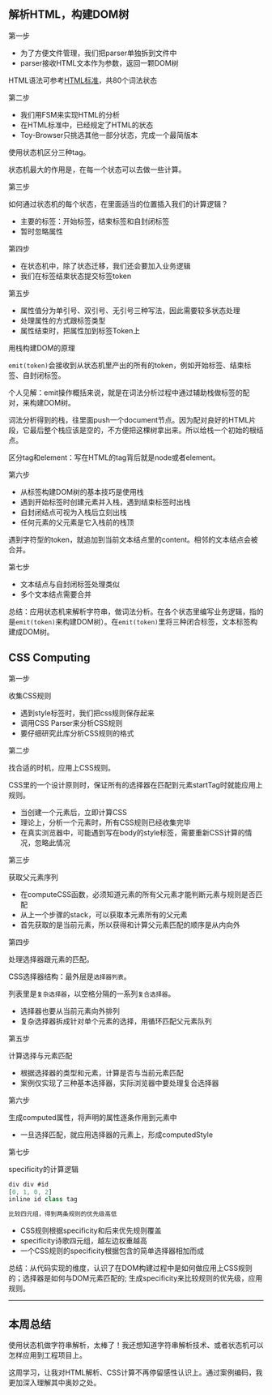 ## 解析HTML，构建DOM树

第一步

- 为了方便文件管理，我们把parser单独拆到文件中
- parser接收HTML文本作为参数，返回一颗DOM树

HTML语法可参考[HTML标准](html.spec.whatwg.org/multipage/)，共80个词法状态

第二步

* 我们用FSM来实现HTML的分析
* 在HTML标准中，已经规定了HTML的状态
* Toy-Browser只挑选其他一部分状态，完成一个最简版本

使用状态机区分三种tag。

状态机最大的作用是，在每一个状态可以去做一些计算。

第三步

如何通过状态机的每个状态，在里面适当的位置插入我们的计算逻辑？

- 主要的标签：开始标签，结束标签和自封闭标签
- 暂时忽略属性

第四步

- 在状态机中，除了状态迁移，我们还会要加入业务逻辑
- 我们在标签结束状态提交标签token

第五步

- 属性值分为单引号、双引号、无引号三种写法，因此需要较多状态处理
- 处理属性的方式跟标签类型
- 属性结束时，把属性加到标签Token上 

用栈构建DOM的原理

`emit(token)`会接收到从状态机里产出的所有的token，例如开始标签、结束标签、自封闭标签。

个人见解：emit操作概括来说，就是在词法分析过程中通过辅助栈做标签的配对，来构建DOM树。

词法分析得到的栈，往里面push一个document节点。因为配对良好的HTML片段，它最后整个栈应该是空的，不方便把这棵树拿出来。所以给栈一个初始的根结点。 

区分tag和element：写在HTML的tag背后就是node或者element。

第六步

- 从标签构建DOM树的基本技巧是使用栈
- 遇到开始标签时创建元素并入栈，遇到结束标签时出栈
- 自封闭结点可视为入栈后立刻出栈
- 任何元素的父元素是它入栈前的栈顶

遇到字符型的token，就追加到当前文本结点里的content。相邻的文本结点会被合并。

第七步

- 文本结点与自封闭标签处理类似
- 多个文本结点需要合并

总结：应用状态机来解析字符串，做词法分析。在各个状态里编写业务逻辑，指的是`emit(token)`来构建DOM树）。在`emit(token)`里将三种闭合标签，文本标签构建成DOM树。

## CSS Computing

第一步

收集CSS规则

- 遇到style标签时，我们把css规则保存起来
- 调用CSS Parser来分析CSS规则
- 要仔细研究此库分析CSS规则的格式



第二步 

找合适的时机，应用上CSS规则。

CSS里的一个设计原则时，保证所有的选择器在匹配到元素startTag时就能应用上规则。

- 当创建一个元素后，立即计算CSS
- 理论上，分析一个元素时，所有CSS规则已经收集完毕
- 在真实浏览器中，可能遇到写在body的style标签，需要重新CSS计算的情况，忽略此情况



第三步

获取父元素序列

- 在computeCSS函数，必须知道元素的所有父元素才能判断元素与规则是否匹配
- 从上一个步骤的stack，可以获取本元素所有的父元素
- 首先获取的是当前元素，所以获得和计算父元素匹配的顺序是从内向外



第四步

处理选择器跟元素的匹配。

CSS选择器结构：最外层是`选择器列表`。

列表里是`复杂选择器`，以空格分隔的一系列`复合选择器`。

* 选择器也要从当前元素向外排列
* 复杂选择器拆成针对单个元素的选择，用循环匹配父元素队列



第五步

计算选择与元素匹配

- 根据选择器的类型和元素，计算是否与当前元素匹配
- 案例仅实现了三种基本选择器，实际浏览器中要处理复合选择器



第六步

生成computed属性，将声明的属性逐条作用到元素中

- 一旦选择匹配，就应用选择器的元素上，形成computedStyle



第七步

specificity的计算逻辑

``` js
div div #id
[0, 1, 0, 2]
inline id class tag

比较四元组，得到两条规则的优先级高低
```

- CSS规则根据specificity和后来优先规则覆盖 
- specificity诗歌四元组，越左边权重越高
- 一个CSS规则的specificity根据包含的简单选择器相加而成

总结：从代码实现的维度，认识了在DOM构建过程中是如何做应用上CSS规则的；选择器是如何与DOM元素匹配的; 生成specificity来比较规则的优先级，应用规则。

---

## 本周总结

使用状态机做字符串解析，太棒了！我还想知道字符串解析技术、或者状态机可以怎样应用到工程项目上。

这周学习，让我对HTML解析、CSS计算不再停留感性认识上。通过案例编码，我更加深入理解其中奥妙之处。
